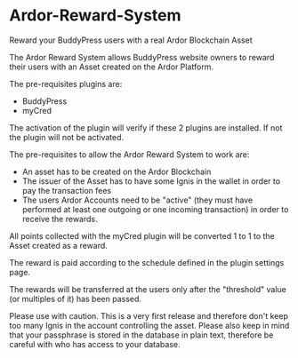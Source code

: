 # Ardor-Reward-System
Reward your BuddyPress users with a real Ardor Blockchain Asset

The Ardor Reward System allows BuddyPress website owners to reward their users with an Asset created on the Ardor Platform.

The pre-requisites plugins are:
- BuddyPress
- myCred

The activation of the plugin will verify if these 2 plugins are installed. If not the plugin will not be activated.

The pre-requisites to allow the Ardor Reward System to work are:
- An asset has to be created on the Ardor Blockchain
- The issuer of the Asset has to have some Ignis in the wallet in order to pay the transaction fees
- The users Ardor Accounts need to be "active" (they must have performed at least one outgoing or one incoming transaction) in order to receive the rewards. 

All points collected with the myCred plugin will be converted 1 to 1 to the Asset created as a reward.

The reward is paid according to the schedule defined in the plugin settings page.

The rewards will be transferred at the users only after the "threshold" value (or multiples of it) has been passed. 

Please use with caution. This is a very first release and therefore don't keep too many Ignis in the account controlling the asset. Please also keep in mind that your passphrase is stored in the database in plain text, therefore be careful with who has access to your database.

